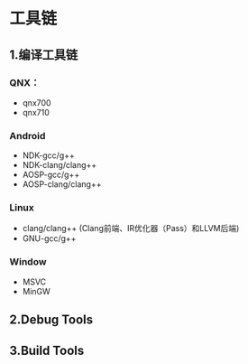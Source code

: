 # 工具链

## 1.编译工具链

### QNX：

- qnx700
- qnx710

### Android

- NDK-gcc/g++
- NDK-clang/clang++
- AOSP-gcc/g++
- AOSP-clang/clang++

### Linux

- clang/clang++ (Clang前端、IR优化器（Pass）和LLVM后端)
- GNU-gcc/g++

### Window

- MSVC
- MinGW

## 2.Debug Tools

## 3.Build Tools

